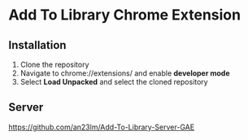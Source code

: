 # Add To Library Chrome Extension

## Installation
1. Clone the repository
2. Navigate to chrome://extensions/ and enable **developer mode**
3. Select **Load Unpacked** and select the cloned repository

## Server
https://github.com/an23lm/Add-To-Library-Server-GAE
